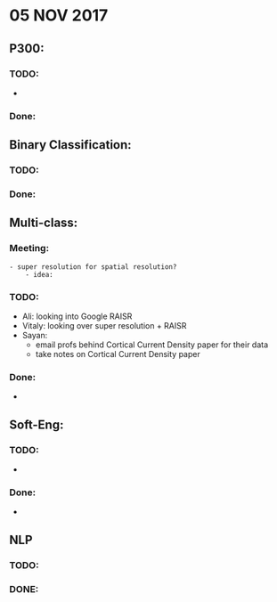 # 05 NOV 2017

## P300:
### TODO:
-
### Done:


## Binary Classification:
### TODO:

### Done:


## Multi-class:
### Meeting:
    - super resolution for spatial resolution?
        - idea: 
### TODO:
- Ali: looking into Google RAISR
- Vitaly: looking over super resolution + RAISR
- Sayan:
    - email profs behind Cortical Current Density paper for their data
    - take notes on Cortical Current Density paper
### Done:
- 

## Soft-Eng:
### TODO:
- 

### Done:
- 

## NLP
### TODO:

### DONE:
